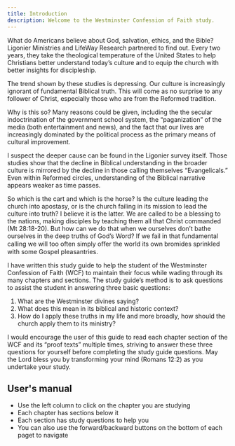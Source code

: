 ```yaml
---
title: Introduction
description: Welcome to the Westminster Confession of Faith study.
---
```


What do Americans believe about God, salvation, ethics, and the Bible? Ligonier Ministries
and LifeWay Research partnered to find out. Every two years, they take the theological
temperature of the United States to help Christians better understand today’s culture and to
equip the church with better insights for discipleship.

The trend shown by these studies is depressing. Our culture is increasingly ignorant of
fundamental Biblical truth. This will come as no surprise to any follower of Christ, especially
those who are from the Reformed tradition.

Why is this so? Many reasons could be given, including the the secular indoctrination of the
government school system, the “paganization” of the media (both entertainment and news),
and the fact that our lives are increasingly dominated by the political process as the primary
means of cultural improvement.

I suspect the deeper cause can be found in the Ligonier survey itself. Those studies show
that the decline in Biblical understanding in the broader culture is mirrored by the decline in
those calling themselves “Evangelicals.” Even within Reformed circles, understanding of the
Biblical narrative appears weaker as time passes.

So which is the cart and which is the horse? Is the culture leading the church into apostasy,
or is the church failing in its mission to lead the culture into truth?
I believe it is the latter. We are called to be a blessing to the nations, making disciples by
teaching them all that Christ commanded (Mt 28:18-20). But how can we do that when we
ourselves don’t bathe ourselves in the deep truths of God’s Word? If we fail in that
fundamental calling we will too often simply oﬀer the world its own bromides sprinkled with
some Gospel pleasantries.

I have written this study guide to help the student of the Westminster Confession of Faith
(WCF) to maintain their focus while wading through its many chapters and sections. The
study guide’s method is to ask questions to assist the student in answering three basic
questions:
1. What are the Westminster divines saying?
2. What does this mean in its biblical and historic context?
3. How do I apply these truths in my life and more broadly, how should the church apply
them to its ministry?

I would encourage the user of this guide to read each chapter section of the WCF and its
“proof texts” multiple times, striving to answer these three questions for yourself before
completing the study guide questions.
May the Lord bless you by transforming your mind (Romans 12:2) as you undertake your
study.

## User's manual

- Use the left column to click on the chapter you are studying 
- Each chapter has sections below it
- Each section has study questions to help you
- You can also use the forward/backward buttons on the bottom of each paget to navigate

<!-- You can start playing with this template in your browser using our online sandboxes:

::u-button
---
class: mr-4
icon: i-simple-icons-stackblitz
label: Play on StackBlitz
target: _blank
to: https://stackblitz.com/github/nuxt-ui-pro/saas/
---
::

::u-button
---
class: mt-2 sm:mt-0
icon: i-simple-icons-codesandbox
label: Play on CodeSandbox
target: _blank
to: https://codesandbox.io/s/github/nuxt-ui-pro/saas/
---
::

Or open [Nuxt UI playground](https://ui.nuxt.com/playground). -->
